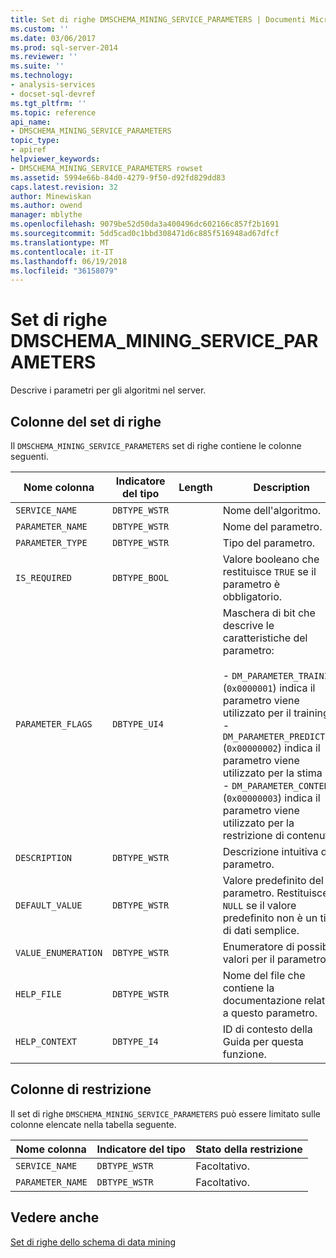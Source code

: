 ```yaml
---
title: Set di righe DMSCHEMA_MINING_SERVICE_PARAMETERS | Documenti Microsoft
ms.custom: ''
ms.date: 03/06/2017
ms.prod: sql-server-2014
ms.reviewer: ''
ms.suite: ''
ms.technology:
- analysis-services
- docset-sql-devref
ms.tgt_pltfrm: ''
ms.topic: reference
api_name:
- DMSCHEMA_MINING_SERVICE_PARAMETERS
topic_type:
- apiref
helpviewer_keywords:
- DMSCHEMA_MINING_SERVICE_PARAMETERS rowset
ms.assetid: 5994e66b-84d0-4279-9f50-d92fd829dd83
caps.latest.revision: 32
author: Minewiskan
ms.author: owend
manager: mblythe
ms.openlocfilehash: 9079be52d50da3a400496dc602166c857f2b1691
ms.sourcegitcommit: 5dd5cad0c1bbd308471d6c885f516948ad67dfcf
ms.translationtype: MT
ms.contentlocale: it-IT
ms.lasthandoff: 06/19/2018
ms.locfileid: "36158079"
---
```

# <a name="dmschemaminingserviceparameters-rowset"></a>Set di righe DMSCHEMA_MINING_SERVICE_PARAMETERS
  Descrive i parametri per gli algoritmi nel server.  
  
## <a name="rowset-columns"></a>Colonne del set di righe  
 Il `DMSCHEMA_MINING_SERVICE_PARAMETERS` set di righe contiene le colonne seguenti.  
  
|Nome colonna|Indicatore del tipo|Length|Description|  
|-----------------|--------------------|------------|-----------------|  
|`SERVICE_NAME`|`DBTYPE_WSTR`||Nome dell'algoritmo.|  
|`PARAMETER_NAME`|`DBTYPE_WSTR`||Nome del parametro.|  
|`PARAMETER_TYPE`|`DBTYPE_WSTR`||Tipo del parametro.|  
|`IS_REQUIRED`|`DBTYPE_BOOL`||Valore booleano che restituisce `TRUE` se il parametro è obbligatorio.|  
|`PARAMETER_FLAGS`|`DBTYPE_UI4`||Maschera di bit che descrive le caratteristiche del parametro:<br /><br /> -   `DM_PARAMETER_TRAINING` (`0x0000001`) indica il parametro viene utilizzato per il training<br />-   `DM_PARAMETER_PREDICTION` (`0x00000002`) indica il parametro viene utilizzato per la stima<br />-   `DM_PARAMETER_CONTENT` (`0x00000003`) indica il parametro viene utilizzato per la restrizione di contenuto|  
|`DESCRIPTION`|`DBTYPE_WSTR`||Descrizione intuitiva del parametro.|  
|`DEFAULT_VALUE`|`DBTYPE_WSTR`||Valore predefinito del parametro. Restituisce `NULL` se il valore predefinito non è un tipo di dati semplice.|  
|`VALUE_ENUMERATION`|`DBTYPE_WSTR`||Enumeratore di possibili valori per il parametro.|  
|`HELP_FILE`|`DBTYPE_WSTR`||Nome del file che contiene la documentazione relativa a questo parametro.|  
|`HELP_CONTEXT`|`DBTYPE_I4`||ID di contesto della Guida per questa funzione.|  
  
## <a name="restriction-columns"></a>Colonne di restrizione  
 Il set di righe `DMSCHEMA_MINING_SERVICE_PARAMETERS` può essere limitato sulle colonne elencate nella tabella seguente.  
  
|Nome colonna|Indicatore del tipo|Stato della restrizione|  
|-----------------|--------------------|-----------------------|  
|`SERVICE_NAME`|`DBTYPE_WSTR`|Facoltativo.|  
|`PARAMETER_NAME`|`DBTYPE_WSTR`|Facoltativo.|  
  
## <a name="see-also"></a>Vedere anche  
 [Set di righe dello schema di data mining](../../schema-rowsets/data-mining/data-mining-schema-rowsets.md) 
  
  
